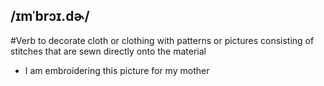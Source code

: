 ## /ɪmˈbrɔɪ.dɚ/  
#Verb
to decorate cloth or clothing with patterns or pictures consisting of stitches that are sewn directly onto the material

- I am embroidering this picture for my mother